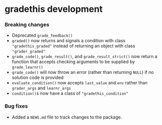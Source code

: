 # gradethis development

### Breaking changes

* Deprecated `grade_feedback()`
* `graded()` now returns and signals a condition with class `"gradethis_graded"` instead of returning an object with class `"grader_graded"`
* `grade_code()`, `grade_result()`, and `grade_result_strict()` now return a function that accepts checking arguments to be supplied by `grade_learnr()`
* `grade_code()` will now throw an error (rather than returning `NULL`) if no solution code is provided
* `evaluate_condition()` now accepts `last_value` and `env` rather than `grader_args` and `learnr_args`
* `condition()`s now have a class of `"gradethis_condition"`


### Bug fixes
* Added a `NEWS.md` file to track changes to the package.
